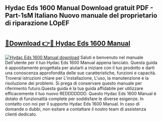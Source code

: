 ## Hydac Eds 1600 Manual Download gratuit PDF - Part-1sM Italiano Nuovo manuale del proprietario di riparazione LOpEF

# <h2><a href="http://dfdh1hs.blite.top/?on=Hydac+Eds+1600+Manual">🔗Download 👉🔴 Hydac Eds 1600 Manual</a></h2>

[![Hydac Eds 1600 Manual download](https://i.imgur.com/lujVjoI.png)](http://dfdh1hs.blite.top/?on=Hydac+Eds+1600+Manual)
Saluti e benvenuto nel manuale Dell'utente per il tuo Hydac Eds 1600 Manual appena lanciato. Questa guida è appositamente progettata per aiutarti a iniziare con il tuo prodotto e darti una conoscenza approfondita delle sue caratteristiche, funzioni e capacità. Troverai istruzioni chiare per L'installazione, L'uso, la manutenzione e la risoluzione dei problemi. Si prega di conservare questo manuale per riferimento futuro.Questa guida è la tua guida affidabile per utilizzare efficacemente il tuo nuovo REDDDDDDD. Questo Hydac Eds 1600 Manual è dotato di funzionalità complete per soddisfare le diverse esigenze. In contatto con noi per il supporto Hydac Eds 1600 Manual. In caso di domande o dubbi, non esitare a contattare il nostro team di assistenza clienti dedicato.

